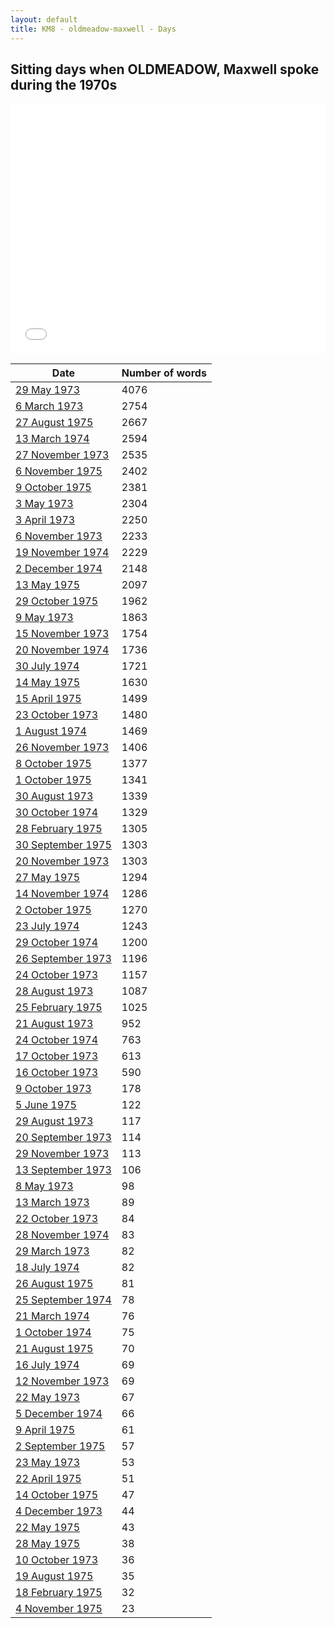 ```yaml
---
layout: default
title: KM8 - oldmeadow-maxwell - Days
---
```

## Sitting days when OLDMEADOW, Maxwell spoke during the 1970s

<iframe width="100%" height="400" frameborder="0" scrolling="no" src="//plot.ly/~wragge/1275.embed"></iframe>

| Date | Number of words |
|--------------|----------------|
|[29 May 1973](https://historichansard.net/hofreps/1973/19730529_reps_28_hor84/)|4076|
|[6 March 1973](https://historichansard.net/hofreps/1973/19730306_reps_28_hor82/)|2754|
|[27 August 1975](https://historichansard.net/hofreps/1975/19750827_reps_29_hor96/)|2667|
|[13 March 1974](https://historichansard.net/hofreps/1974/19740313_reps_28_hor88/)|2594|
|[27 November 1973](https://historichansard.net/hofreps/1973/19731127_reps_28_hor87/)|2535|
|[6 November 1975](https://historichansard.net/hofreps/1975/19751106_reps_29_hor97/)|2402|
|[9 October 1975](https://historichansard.net/hofreps/1975/19751009_reps_29_hor97/)|2381|
|[3 May 1973](https://historichansard.net/hofreps/1973/19730503_reps_28_hor83/)|2304|
|[3 April 1973](https://historichansard.net/hofreps/1973/19730403_reps_28_hor83/)|2250|
|[6 November 1973](https://historichansard.net/hofreps/1973/19731106_reps_28_hor86/)|2233|
|[19 November 1974](https://historichansard.net/hofreps/1974/19741119_reps_29_hor92/)|2229|
|[2 December 1974](https://historichansard.net/hofreps/1974/19741202_reps_29_hor92/)|2148|
|[13 May 1975](https://historichansard.net/hofreps/1975/19750513_reps_29_hor94/)|2097|
|[29 October 1975](https://historichansard.net/hofreps/1975/19751029_reps_29_hor97/)|1962|
|[9 May 1973](https://historichansard.net/hofreps/1973/19730509_reps_28_hor83/)|1863|
|[15 November 1973](https://historichansard.net/hofreps/1973/19731115_reps_28_hor86/)|1754|
|[20 November 1974](https://historichansard.net/hofreps/1974/19741120_reps_29_hor92/)|1736|
|[30 July 1974](https://historichansard.net/hofreps/1974/19740730_reps_29_hor89/)|1721|
|[14 May 1975](https://historichansard.net/hofreps/1975/19750514_reps_29_hor94/)|1630|
|[15 April 1975](https://historichansard.net/hofreps/1975/19750415_reps_29_hor94/)|1499|
|[23 October 1973](https://historichansard.net/hofreps/1973/19731023_reps_28_hor86/)|1480|
|[1 August 1974](https://historichansard.net/hofreps/1974/19740801_reps_29_hor89/)|1469|
|[26 November 1973](https://historichansard.net/hofreps/1973/19731126_reps_28_hor87/)|1406|
|[8 October 1975](https://historichansard.net/hofreps/1975/19751008_reps_29_hor97/)|1377|
|[1 October 1975](https://historichansard.net/hofreps/1975/19751001_reps_29_hor96/)|1341|
|[30 August 1973](https://historichansard.net/hofreps/1973/19730830_reps_28_hor85/)|1339|
|[30 October 1974](https://historichansard.net/hofreps/1974/19741030_reps_29_hor91/)|1329|
|[28 February 1975](https://historichansard.net/hofreps/1975/19750228_reps_29_hor93/)|1305|
|[30 September 1975](https://historichansard.net/hofreps/1975/19750930_reps_29_hor96/)|1303|
|[20 November 1973](https://historichansard.net/hofreps/1973/19731120_reps_28_hor87/)|1303|
|[27 May 1975](https://historichansard.net/hofreps/1975/19750527_reps_29_hor95/)|1294|
|[14 November 1974](https://historichansard.net/hofreps/1974/19741114_reps_29_hor91/)|1286|
|[2 October 1975](https://historichansard.net/hofreps/1975/19751002_reps_29_hor96/)|1270|
|[23 July 1974](https://historichansard.net/hofreps/1974/19740723_reps_29_hor89/)|1243|
|[29 October 1974](https://historichansard.net/hofreps/1974/19741029_reps_29_hor91/)|1200|
|[26 September 1973](https://historichansard.net/hofreps/1973/19730926_reps_28_hor85/)|1196|
|[24 October 1973](https://historichansard.net/hofreps/1973/19731024_reps_28_hor86/)|1157|
|[28 August 1973](https://historichansard.net/hofreps/1973/19730828_reps_28_hor85/)|1087|
|[25 February 1975](https://historichansard.net/hofreps/1975/19750225_reps_29_hor93/)|1025|
|[21 August 1973](https://historichansard.net/hofreps/1973/19730821_reps_28_hor85/)|952|
|[24 October 1974](https://historichansard.net/hofreps/1974/19741024_reps_29_hor91/)|763|
|[17 October 1973](https://historichansard.net/hofreps/1973/19731017_reps_28_hor86/)|613|
|[16 October 1973](https://historichansard.net/hofreps/1973/19731016_reps_28_hor86/)|590|
|[9 October 1973](https://historichansard.net/hofreps/1973/19731009_reps_28_hor86/)|178|
|[5 June 1975](https://historichansard.net/hofreps/1975/19750605_reps_29_hor95/)|122|
|[29 August 1973](https://historichansard.net/hofreps/1973/19730829_reps_28_hor85/)|117|
|[20 September 1973](https://historichansard.net/hofreps/1973/19730920_reps_28_hor85/)|114|
|[29 November 1973](https://historichansard.net/hofreps/1973/19731129_reps_28_hor87/)|113|
|[13 September 1973](https://historichansard.net/hofreps/1973/19730913_reps_28_hor85/)|106|
|[8 May 1973](https://historichansard.net/hofreps/1973/19730508_reps_28_hor83/)|98|
|[13 March 1973](https://historichansard.net/hofreps/1973/19730313_reps_28_hor82/)|89|
|[22 October 1973](https://historichansard.net/hofreps/1973/19731022_reps_28_hor86/)|84|
|[28 November 1974](https://historichansard.net/hofreps/1974/19741128_reps_29_hor92/)|83|
|[29 March 1973](https://historichansard.net/hofreps/1973/19730329_reps_28_hor82/)|82|
|[18 July 1974](https://historichansard.net/hofreps/1974/19740718_reps_29_hor89/)|82|
|[26 August 1975](https://historichansard.net/hofreps/1975/19750826_reps_29_hor96/)|81|
|[25 September 1974](https://historichansard.net/hofreps/1974/19740925_reps_29_hor90/)|78|
|[21 March 1974](https://historichansard.net/hofreps/1974/19740321_reps_28_hor88/)|76|
|[1 October 1974](https://historichansard.net/hofreps/1974/19741001_reps_29_hor90/)|75|
|[21 August 1975](https://historichansard.net/hofreps/1975/19750821_reps_29_hor96/)|70|
|[16 July 1974](https://historichansard.net/hofreps/1974/19740716_reps_29_hor89/)|69|
|[12 November 1973](https://historichansard.net/hofreps/1973/19731112_reps_28_hor86/)|69|
|[22 May 1973](https://historichansard.net/hofreps/1973/19730522_reps_28_hor84/)|67|
|[5 December 1974](https://historichansard.net/hofreps/1974/19741205_reps_29_hor92/)|66|
|[9 April 1975](https://historichansard.net/hofreps/1975/19750409_reps_29_hor94/)|61|
|[2 September 1975](https://historichansard.net/hofreps/1975/19750902_reps_29_hor96/)|57|
|[23 May 1973](https://historichansard.net/hofreps/1973/19730523_reps_28_hor84/)|53|
|[22 April 1975](https://historichansard.net/hofreps/1975/19750422_reps_29_hor94/)|51|
|[14 October 1975](https://historichansard.net/hofreps/1975/19751014_reps_29_hor97/)|47|
|[4 December 1973](https://historichansard.net/hofreps/1973/19731204_reps_28_hor87/)|44|
|[22 May 1975](https://historichansard.net/hofreps/1975/19750522_reps_29_hor95/)|43|
|[28 May 1975](https://historichansard.net/hofreps/1975/19750528_reps_29_hor95/)|38|
|[10 October 1973](https://historichansard.net/hofreps/1973/19731010_reps_28_hor86/)|36|
|[19 August 1975](https://historichansard.net/hofreps/1975/19750819_reps_29_hor96/)|35|
|[18 February 1975](https://historichansard.net/hofreps/1975/19750218_reps_29_hor93/)|32|
|[4 November 1975](https://historichansard.net/hofreps/1975/19751104_reps_29_hor97/)|23|

